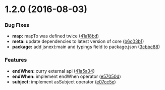 <a name="1.2.0"></a>
# 1.2.0 (2016-08-03)


### Bug Fixes

* **map:** mapTo was defined twice ([41a18bd](https://github.com/TylorS/tempest/commit/41a18bd))
* **meta:** update dependencies to latest version of core ([b6c03b1](https://github.com/TylorS/tempest/commit/b6c03b1))
* **package:** add jsnext:main and typings field to package.json ([3cbbc88](https://github.com/TylorS/tempest/commit/3cbbc88))


### Features

* **endWhen:** curry external api ([41a5a34](https://github.com/TylorS/tempest/commit/41a5a34))
* **endWhen:** implement endWhen operator ([e57050d](https://github.com/TylorS/tempest/commit/e57050d))
* **subject:** implement asSubject operator ([e07cc5e](https://github.com/TylorS/tempest/commit/e07cc5e))



